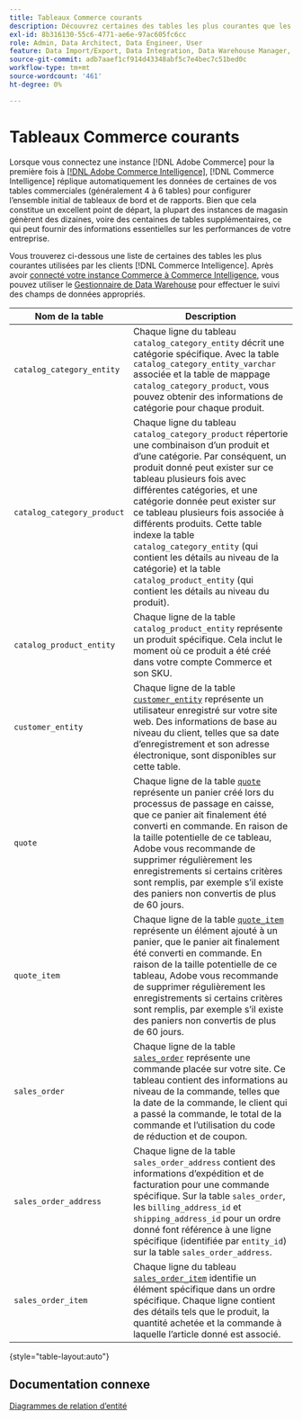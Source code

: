 ```yaml
---
title: Tableaux Commerce courants
description: Découvrez certaines des tables les plus courantes que les clients utilisent  [!DNL Commerce Intelligence] .
exl-id: 8b316130-55c6-4771-ae6e-97ac605fc6cc
role: Admin, Data Architect, Data Engineer, User
feature: Data Import/Export, Data Integration, Data Warehouse Manager, Commerce Tables
source-git-commit: adb7aaef1cf914d43348abf5c7e4bec7c51bed0c
workflow-type: tm+mt
source-wordcount: '461'
ht-degree: 0%

---
```


# Tableaux Commerce courants

Lorsque vous connectez une instance [!DNL Adobe Commerce] pour la première fois à [[!DNL Adobe Commerce Intelligence]](../importing-data/integrations/magento.md), [!DNL Commerce Intelligence] réplique automatiquement les données de certaines de vos tables commerciales (généralement 4 à 6 tables) pour configurer l’ensemble initial de tableaux de bord et de rapports. Bien que cela constitue un excellent point de départ, la plupart des instances de magasin génèrent des dizaines, voire des centaines de tables supplémentaires, ce qui peut fournir des informations essentielles sur les performances de votre entreprise.

Vous trouverez ci-dessous une liste de certaines des tables les plus courantes utilisées par les clients [!DNL Commerce Intelligence]. Après avoir [connecté votre instance Commerce à Commerce Intelligence](../../data-analyst/importing-data/integrations/magento.md), vous pouvez utiliser le [Gestionnaire de Data Warehouse](../../data-analyst/data-warehouse-mgr/tour-dwm.md) pour effectuer le suivi des champs de données appropriés.

| Nom de la table | Description |
|---|---|
| `catalog_category_entity` | Chaque ligne du tableau `catalog_category_entity` décrit une catégorie spécifique. Avec la table `catalog_category_entity_varchar` associée et la table de mappage `catalog_category_product`, vous pouvez obtenir des informations de catégorie pour chaque produit. |
| `catalog_category_product` | Chaque ligne du tableau `catalog_category_product` répertorie une combinaison d’un produit et d’une catégorie. Par conséquent, un produit donné peut exister sur ce tableau plusieurs fois avec différentes catégories, et une catégorie donnée peut exister sur ce tableau plusieurs fois associée à différents produits. Cette table indexe la table `catalog_category_entity` (qui contient les détails au niveau de la catégorie) et la table `catalog_product_entity` (qui contient les détails au niveau du produit). |
| `catalog_product_entity` | Chaque ligne de la table `catalog_product_entity` représente un produit spécifique. Cela inclut le moment où ce produit a été créé dans votre compte Commerce et son SKU. |
| `customer_entity` | Chaque ligne de la table [`customer_entity`](../data-warehouse-mgr/cust-ent-table.md) représente un utilisateur enregistré sur votre site web. Des informations de base au niveau du client, telles que sa date d’enregistrement et son adresse électronique, sont disponibles sur cette table. |
| `quote` | Chaque ligne de la table [`quote`](../data-warehouse-mgr/sales-flat-quote-table.md) représente un panier créé lors du processus de passage en caisse, que ce panier ait finalement été converti en commande. En raison de la taille potentielle de ce tableau, Adobe vous recommande de supprimer régulièrement les enregistrements si certains critères sont remplis, par exemple s’il existe des paniers non convertis de plus de 60 jours. |
| `quote_item` | Chaque ligne de la table [`quote_item`](../data-warehouse-mgr/sales-flat-quote-item-table.md) représente un élément ajouté à un panier, que le panier ait finalement été converti en commande. En raison de la taille potentielle de ce tableau, Adobe vous recommande de supprimer régulièrement les enregistrements si certains critères sont remplis, par exemple s’il existe des paniers non convertis de plus de 60 jours. |
| `sales_order` | Chaque ligne de la table [`sales_order`](../data-warehouse-mgr/sales-flat-order-table.md) représente une commande placée sur votre site. Ce tableau contient des informations au niveau de la commande, telles que la date de la commande, le client qui a passé la commande, le total de la commande et l’utilisation du code de réduction et de coupon. |
| `sales_order_address` | Chaque ligne de la table `sales_order_address` contient des informations d’expédition et de facturation pour une commande spécifique. Sur la table `sales_order`, les `billing_address_id` et `shipping_address_id` pour un ordre donné font référence à une ligne spécifique (identifiée par `entity_id`) sur la table `sales_order_address`. |
| `sales_order_item` | Chaque ligne du tableau [`sales_order_item`](../data-warehouse-mgr/sales-flat-quote-item-table.md) identifie un élément spécifique dans un ordre spécifique. Chaque ligne contient des détails tels que le produit, la quantité achetée et la commande à laquelle l’article donné est associé. |

{style="table-layout:auto"}

## Documentation connexe

[Diagrammes de relation d’entité](../data-warehouse-mgr/entity-rel-diag.md)

